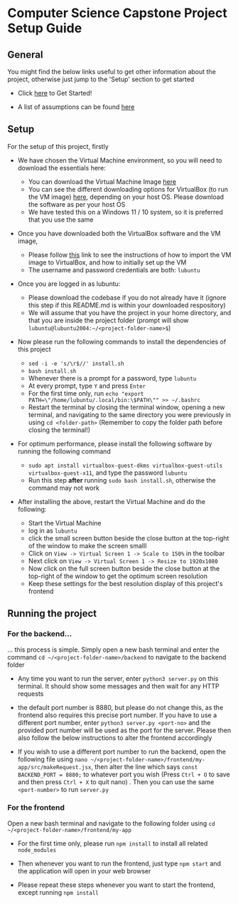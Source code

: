 # Computer Science Capstone Project Setup Guide

## General

You might find the below links useful to get other information about the project,
otherwise just jump to the 'Setup' section to get started

- Click [here](#setup) to Get Started!

- A list of assumptions can be found [here](ASSUMPTIONS.md)

##  Setup

For the setup of this project, firstly

- We have chosen the Virtual Machine environment, so you will need to download the essentials here:
    - You can download the Virtual Machine Image [here](https://sourceforge.net/projects/linuxvmimages/files/VMware/L/lubuntu_20.04.1_VM.zip/download)
    - You can see the different downloading options for VirtualBox (to run the VM image) [here](https://www.virtualbox.org/wiki/Downloads), depending on your host OS. Please download the software as per your host OS
    - We have tested this on a Windows 11 / 10 system, so it is preferred that you use the same

- Once you have downloaded both the VirtualBox software and the VM image,
    - Please follow [this](https://moodle.telt.unsw.edu.au/pluginfile.php/10307161/mod_resource/content/0/VirtualBoxGuide.pdf) link to see the instructions of how to import the VM image to VirtualBox, and how to initially set up the VM
    - The username and password credentials are both: `lubuntu`

- Once you are logged in as lubuntu:
    - Please download the codebase if you do not already have it (ignore this step if this README.md is within your downloaded respository)
    - We will assume that you have the project in your home directory, and that you are inside the project folder (prompt will show `lubuntu@lubuntu2004:~/<project-folder-name>$`)

- Now please run the following commands to install the dependencies of this project
    - `sed -i -e 's/\r$//' install.sh`
    - `bash install.sh`
    - Whenever there is a prompt for a password, type `lubuntu`
    - At every prompt, type `Y` and press `Enter`
    - For the first time only, run `echo "export PATH=\"/home/lubuntu/.local/bin:\$PATH\"" >> ~/.bashrc`
    - Restart the terminal by closing the terminal window, opening a new terminal, and navigating to the same directory you were previously in using `cd <folder-path>` (Remember to copy the folder path before closing the terminal!)

- For optimum performance, please install the following software by running the following command
    - `sudo apt install virtualbox-guest-dkms virtualbox-guest-utils virtualbox-guest-x11`, and type the password `lubuntu`
    - Run this step **after** running `sudo bash install.sh`, otherwise the command may not work

- After installing the above, restart the Virtual Machine and do the following:
    - Start the Virtual Machine
    - log in as `lubuntu`
    - click the small screen button beside the close button at the top-right of the window to make the screen smalll
    - Click on `View -> Virtual Screen 1 -> Scale to 150%` in the toolbar
    - Next click on `View -> Virtual Screen 1 -> Resize to 1920x1080`
    - Now click on the full screen button beside the close button at the top-right of the window to get the optimum screen resolution
    - Keep these settings for the best resolution display of this project's frontend

## Running the project

### For the backend...

... this process is simple. Simply open a new bash terminal and enter the command `cd ~/<project-folder-name>/backend` to navigate to the backend folder
    
- Any time you want to run the server, enter `python3 server.py` on this terminal. It should show some messages and then wait for any HTTP requests

- the default port number is 8880, but please do not change this, as the frontend also requires this precise port number. If you have to use a different port number, enter `python3 server.py <port-no>` and the provided port number will be used as the port for the server. Please then also follow the below instructions to alter the frontend accordingly

- If you wish to use a different port number to run the backend, open the following file using `nano ~/<project-folder-name>/frontend/my-app/src/makeRequest.jsx`, then alter the line which says `const BACKEND_PORT = 8880;` to whatever port you wish (Press `Ctrl + O` to save and then press `Ctrl + X` to quit nano) . Then you can use the same `<port-number>` to run `server.py`

### For the frontend

Open a new bash terminal and navigate to the following folder using `cd ~/<project-folder-name>/frontend/my-app`

- For the first time only, please run `npm install` to install all related `node_modules`

- Then whenever you want to run the frontend, just type `npm start` and the application will open in your web browser

- Please repeat these steps whenever you want to start the frontend, except running `npm install`


